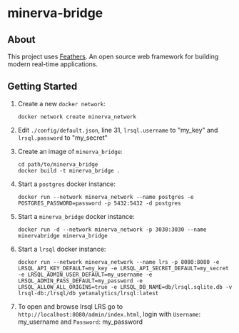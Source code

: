 # minerva-bridge

> 

## About

This project uses [Feathers](http://feathersjs.com). An open source web framework for building modern real-time applications.

## Getting Started

1. Create a new `docker network`:
    ```
    docker network create minerva_network
    ```

2. Edit `./config/default.json`, line 31, `lrsql.username` to "my_key" and `lrsql.password` to "my_secret"

3. Create an image of `minerva_bridge`:
    ```
    cd path/to/minerva_bridge
    docker build -t minerva_bridge .
    ```

4. Start a `postgres` docker instance:
    
    ```
    docker run --network minerva_network --name postgres -e POSTGRES_PASSWORD=password -p 5432:5432 -d postgres
    ```

5. Start a `minerva_bridge` docker instance:

    ```
    docker run -d --network minerva_network -p 3030:3030 --name minervabridge minerva_bridge
    ```

6. Start a `lrsql` docker instance:

    ```
    docker run --network minerva_network --name lrs -p 8080:8080 -e LRSQL_API_KEY_DEFAULT=my_key -e LRSQL_API_SECRET_DEFAULT=my_secret -e LRSQL_ADMIN_USER_DEFAULT=my_username -e LRSQL_ADMIN_PASS_DEFAULT=my_password -e LRSQL_ALLOW_ALL_ORIGINS=true -e LRSQL_DB_NAME=db/lrsql.sqlite.db -v lrsql-db:/lrsql/db yetanalytics/lrsql:latest
    ```

7. To open and browse lrsql LRS go to `http://localhost:8080/admin/index.html`, login with `Username`: my_username and `Password`: my_password
